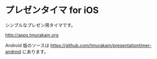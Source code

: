 プレゼンタイマ for iOS
===========================

シンプルなプレゼン用タイマです。

http://apps.tmurakam.org

Android 版のソースは https://github.com/tmurakam/presentationtimer-android
にあります。

